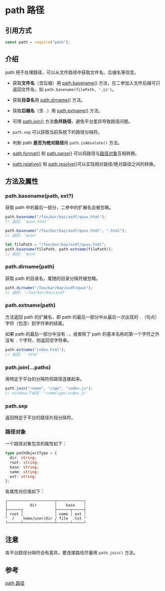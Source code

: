 <author-info date="1629974062037"></author-info>

# path 路径

## 引用方式

```js
const path = require("path");
```

## 介绍

path 用于处理路径，可以从文件路径中获取文件名、后缀名等信息。

- 获取**文件名**（含后缀）用 [path.basename()](#pathbasenamepath-ext) 方法，在二参加入文件后缀可只返回文件名，如 `path.basename(filePath, '.js')`。

- 获取**目录名**用 [path.dirname()](#pathdirnamepath) 方法。

- 获取**后缀名**（含 `.`）用 [path.extname()](#pathextnamepath) 方法。

- 可用 [path.join()](#pathjoinpaths) 方法**合并路径**，避免平台差异导致路径问题。

- `path.sep` 可以获取当前系统下的路径分隔符。

- 判断 path **是否为绝对路径**用 `path.isAbsolute()` 方法。

- [path.format()](http://nodejs.cn/api/path.html#path_path_format_pathobject) 和 [path.parse()](http://nodejs.cn/api/path.html#path_path_parse_path) 可以将路径与[路径对象](#路径对象)互相转换。

- [path.relative()](http://nodejs.cn/api/path.html#path_path_relative_from_to) 和 [path.resolve()](http://nodejs.cn/api/path.html#path_path_resolve_paths)可以实现相对路径/绝对路径之间的转换。

## 方法及属性

### path.basename(path, ext?)

获取 path 中的最后一部分，二参中的扩展名会被忽略。

```js
path.basename("/foo/bar/baz/asdf/quux.html");
// 返回: 'quux.html'

path.basename("/foo/bar/baz/asdf/quux.html", ".html");
// 返回: 'quux'

let filePath = "/foo/bar/baz/asdf/quux.html";
path.basename(filePath, path.extname(filePath));
// 返回: 'quux'
```

### path.dirname(path)

获取 path 的目录名，尾随的目录分隔符被忽略。

```js
path.dirname("/foo/bar/baz/asdf/quux");
// 返回: '/foo/bar/baz/asdf'
```

### path.extname(path)

方法返回 path 的扩展名，即 path 的最后一部分中从最后一次出现的 `.`（句点）字符（包含）到字符串的结尾。

如果 path 的最后一部分中没有 `.`，或者除了 path 的基本名称的第一个字符之外没有 `.` 个字符，则返回空字符串。

```js
path.extname("index.html");
// 返回: '.html'
```

### path.join(...paths)

用特定于平台的分隔符将路径连接起来。

```js
path.join("/name", "/age", "index.js");
// windows下返回：'\name\age\index.js'
```

### path.sep

返回特定于平台的路径片段分隔符。

### 路径对象

一个路径对象包含的属性如下：

```ts
type pathObjectType = {
  dir: string;
  root: string;
  base: string;
  name: string;
  ext: string;
};
```

各属性对应值如下：

    ┌─────────────────────┬────────────┐
    │          dir        │    base    │
    ├──────┬              ├──────┬─────┤
    │ root │              │ name │ ext │
    "  /    home/user/dir / file  .txt "
    └──────┴──────────────┴──────┴─────┘

## 注意

各平台路径分隔符会有差异，要连接路径尽量用 `path.join()` 方法。

## 参考

[path 路径](http://nodejs.cn/api/path.html)